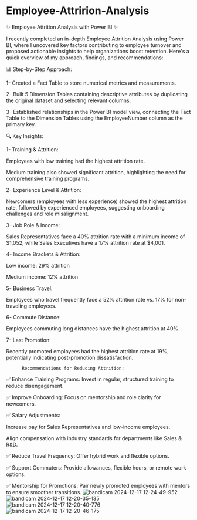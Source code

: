 # Employee-Attririon-Analysis
✨ Employee Attrition Analysis with Power BI ✨

I recently completed an in-depth Employee Attrition Analysis using Power BI, where I uncovered key factors contributing to employee turnover and proposed actionable insights to help organizations boost retention. Here's a quick overview of my approach, findings, and recommendations:

📊 Step-by-Step Approach:

1- Created a Fact Table to store numerical metrics and measurements.

2- Built 5 Dimension Tables containing descriptive attributes by duplicating the original dataset and selecting relevant columns.

3- Established relationships in the Power BI model view, connecting the Fact Table to the Dimension Tables using the EmployeeNumber column as the primary key.

🔍 Key Insights:

1- Training & Attrition:

Employees with low training had the highest attrition rate.

Medium training also showed significant attrition, highlighting the need for comprehensive training programs.

2- Experience Level & Attrition:

Newcomers (employees with less experience) showed the highest attrition rate, followed by experienced employees, suggesting onboarding challenges and role misalignment.

3- Job Role & Income:

Sales Representatives face a 40% attrition rate with a minimum income of $1,052, while Sales Executives have a 17% attrition rate at $4,001.

4- Income Brackets & Attrition:

Low income: 29% attrition

Medium income: 12% attrition

5- Business Travel:

Employees who travel frequently face a 52% attrition rate vs. 17% for non-traveling employees.

6- Commute Distance:

Employees commuting long distances have the highest attrition at 40%.

7- Last Promotion:

Recently promoted employees had the highest attrition rate at 19%, potentially indicating post-promotion dissatisfaction.

          Recommendations for Reducing Attrition:

✅ Enhance Training Programs: Invest in regular, structured training to reduce disengagement.

✅ Improve Onboarding: Focus on mentorship and role clarity for newcomers.

✅ Salary Adjustments:

Increase pay for Sales Representatives and low-income employees.

Align compensation with industry standards for departments like Sales & R&D.

✅ Reduce Travel Frequency: Offer hybrid work and flexible options.

✅ Support Commuters: Provide allowances, flexible hours, or remote work options.

✅ Mentorship for Promotions: Pair newly promoted employees with mentors to ensure smoother transitions.
![bandicam 2024-12-17 12-24-49-952](https://github.com/user-attachments/assets/0da3809e-6b8c-42e8-b24a-02b142bd748a)
![bandicam 2024-12-17 12-20-35-135](https://github.com/user-attachments/assets/81ba01c6-76b2-44d1-96f4-00e570c09323)
![bandicam 2024-12-17 12-20-40-776](https://github.com/user-attachments/assets/dc9825b1-576d-4c47-96fb-0671fd56250c)
![bandicam 2024-12-17 12-20-46-175](https://github.com/user-attachments/assets/a67dc351-68e4-4966-9e68-96c8ad36a8a6)
